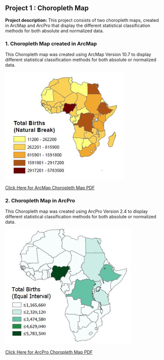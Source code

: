 ## Project 1 : Choropleth Map 

**Project description:** This project consists of two choropleth maps, created in ArcMap and ArcPro that display the different statistical classification methods for both absolute and normalized data. 

### 1. Choropleth Map created in ArcMap

This Choropleth map was created using ArcMap Version 10.7 to display different statistical classification methods for both absolute or normalized data. 

<img src="../images/choro_arcmap.JPG?raw=true"/>

[Click Here for ArcMap Choropleth Map PDF](/pdf/LeahStaub_Choropleth_am.pdf)

### 2. Choropleth Map in ArcPro 

This Choropleth map was created using ArcPro Version 2.4 to display different statistical classification methods for both absolute or normalized data. 

<img src="../images/choropleth.JPG?raw=true"/>

[Click Here for ArcPro Choropleth Map PDF](/pdf/LeahStaub_Choropleth_ap.pdf)

